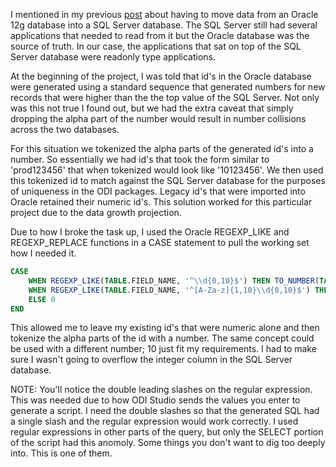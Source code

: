 I mentioned in my previous [post](http://stevendanna.com/2015/03/28/Moving-Data-with-ODI-Studio/) about having to move data from an Oracle 12g database into a SQL Server database.  The SQL Server still had several applications that needed to read from it but the Oracle database was the source of truth.  In our case, the applications that sat on top of the SQL Server database were readonly type applications.

At the beginning of the project, I was told that id's in the Oracle database were generated using a standard sequence that generated numbers for new records that were higher than the the top value of the SQL Server.  Not only was this not true I found out, but we had the extra caveat that simply dropping the alpha part of the number would result in number collisions across the two databases.

For this situation we tokenized the alpha parts of the generated id's into a number.  So essentially we had id's that took the form similar to 'prod123456' that when tokenized would look like '10123456'.  We then used this tokenized id to match against the SQL Server database for the purposes of uniqueness in the ODI packages.  Legacy id's that were imported into Oracle retained their numeric id's.  This solution worked for this particular project due to the data growth projection.

Due to how I broke the task up, I used the Oracle REGEXP_LIKE and REGEXP_REPLACE functions in a CASE statement to pull the working set how I needed it.

```SQL
CASE
	WHEN REGEXP_LIKE(TABLE.FIELD_NAME, '^\\d{0,10}$') THEN TO_NUMBER(TABLE.FIELD_NAME)
	WHEN REGEXP_LIKE(TABLE.FIELD_NAME, '^[A-Za-z]{1,10}\\d{0,10}$') THEN TO_NUMBER(REGEXP_REPLACE(TABLE.FIELD_NAME, '[A-Za-Z]{1,10}', '10'))
	ELSE 0
END
```

This allowed me to leave my existing id's that were numeric alone and then tokenize the alpha parts of the id with a number.  The same concept could be used with a different number; 10 just fit my requirements.  I had to make sure I wasn't going to overflow the integer column in the SQL Server database.

NOTE: You'll notice the double leading slashes on the regular expression.  This was needed due to how ODI Studio sends the values you enter to generate a script.  I need the double slashes so that the generated SQL had a single slash and the regular expression would work correctly.  I used regular expressions in other parts of the query, but only the SELECT portion of the script had this anomoly.  Some things you don't want to dig too deeply into.  This is one of them.
